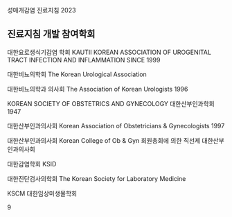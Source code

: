 성매개감염 진료지침 2023

## 진료지침 개발 참여학회

대한요로생식기감염 학회
KAUTII
KOREAN ASSOCIATION OF UROGENITAL TRACT INFECTION AND INFLAMMATION
SINCE 1999

대한비뇨의학회
The Korean Urological Association

대한비뇨의학과 의사회
The Association of Korean Urologists
1996

KOREAN SOCIETY OF OBSTETRICS AND GYNECOLOGY
대한산부인과학회
1947

대한산부인과의사회
Korean Association of Obstetricians & Gynecologists
1997

대한산부인과의사회
Korean College of Ob & Gyn
회원총회에 의한 직선제 대한산부인과의사회

대한감염학회
KSID

대한진단검사의학회
The Korean Society for Laboratory Medicine

KSCM
대한임상미생물학회

<PAGE>9